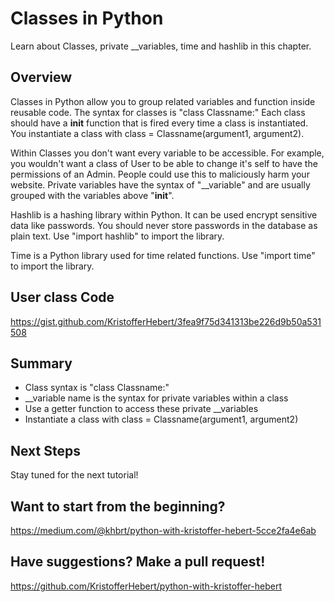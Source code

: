 # Classes in Python
Learn about Classes, private __variables, time and hashlib in this chapter.

## Overview
Classes in Python allow you to group related variables and function inside reusable code. The syntax for classes is "class Classname:" Each class should have a __init__ function that is fired every time a class is instantiated. You instantiate a class with class = Classname(argument1, argument2).  

Within Classes you don't want every variable to be accessible. For example, you wouldn't want a class of User to be able to change it's self to have the permissions of an Admin. People could use this to maliciously harm your website. Private variables have the syntax of "__variable" and are usually grouped with the variables above "__init__".

Hashlib is a hashing library within Python. It can be used encrypt sensitive data like passwords. You should never store passwords in the database as plain text. Use "import hashlib" to import the library.

Time is a Python library used for time related functions. Use "import time" to import the library. 
 
## User class Code
https://gist.github.com/KristofferHebert/3fea9f75d341313be226d9b50a531508

## Summary
- Class syntax is "class Classname:"
- __variable name is the syntax for private variables within a class
- Use a getter function to access these private __variables
- Instantiate a class with class = Classname(argument1, argument2)

## Next Steps
Stay tuned for the next tutorial!

## Want to start from the beginning?
https://medium.com/@khbrt/python-with-kristoffer-hebert-5cce2fa4e6ab

## Have suggestions? Make a pull request!
https://github.com/KristofferHebert/python-with-kristoffer-hebert
